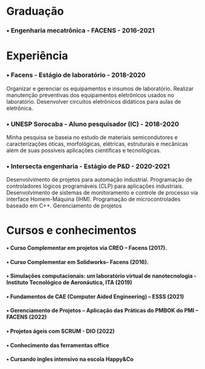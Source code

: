# **Graduação**

### • Engenharia mecatrônica - FACENS - 2016-2021

# **Experiência**

### • Facens - Estágio de laboratório - 2018-2020

<p> Organizar e gerenciar os equipamentos e insumos de laboratório. Realizar manutenção preventivas dos equipamentos eletrônicos usados no laboratório. Desenvolver circuitos eletrônicos didáticos para aulas de eletrônica.</p>

### • UNESP Sorocaba - Aluno pesquisador (IC) - 2018-2020

<p> Minha pesquisa se baseia no estudo de materiais semicondutores e caracterizações óticas, morfológicas, elétricas, estruturais e mecânicas além de suas possíveis aplicações científicas e tecnológicas.</p>

### • Intersecta engenharia - Estágio de P&D - 2020-2021

<p> Desenvolvimento de projetos para automação industrial. Programação de controladores lógicos programáveis (CLP) para aplicações industriais. Desenvolvimento de sistemas de monitoramento e controle de processo via interface Homem-Máquina (IHM). Programação de microcontrolades baseado em C++. Gerenciamento de projetos</p>

# Cursos e conhecimentos

#### • Curso Complementar em projetos via CREO – Facens (2017).

#### • Curso Complementar em Solidworks– Facens (2016).

#### • Simulações computacionais: um laboratório virtual de nanotecnologia - Instituto Tecnológico de Aeronáutica, ITA (2019)

#### • Fundamentos de CAE (Computer Aided Engineering) – ESSS (2021)

#### • Gerenciamento de Projetos – Aplicação das Práticas do PMBOK do PMI – FACENS (2022)

#### • Projetos ágeis com SCRUM - DIO (2022)

#### • Conhecimento das ferramentas office

#### • Cursando ingles intensivo na escola Happy&Co
